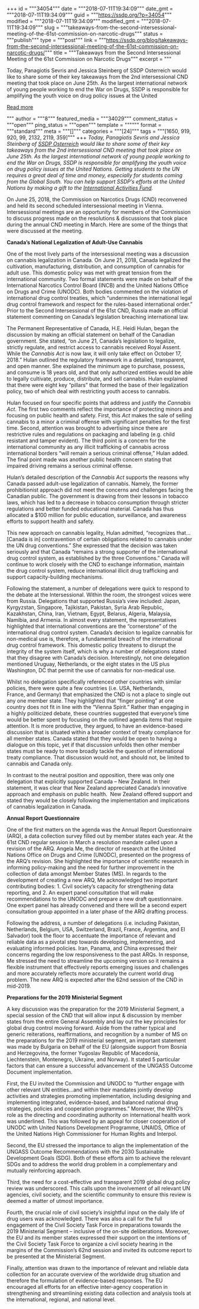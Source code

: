 +++
id = """34054"""
date = """2018-07-11T19:34:09"""
date_gmt = """2018-07-11T19:34:09"""
guid = """https://ssdp.org/?p=34054"""
modified = """2018-07-11T19:34:09"""
modified_gmt = """2018-07-11T19:34:09"""
slug = """takeaways-from-the-second-intersessional-meeting-of-the-61st-commission-on-narcotic-drugs"""
status = """publish"""
type = """post"""
link = """https://ssdp.org/blog/takeaways-from-the-second-intersessional-meeting-of-the-61st-commission-on-narcotic-drugs/"""
title = """Takeaways from the Second Intersessional Meeting of the 61st Commission on Narcotic Drugs"""
excerpt = """<p>Today, Panagiotis Sevris and Jessica Steinberg of SSDP Osterreich would like to share some of their key takeaways from the 2nd intersessional CND meeting that took place on June 25th. As the largest international network of young people working to end the War on Drugs, SSDP is responsible for amplifying the youth voice on drug policy issues at the United</p>
<div class="h10"></div>
<p><a class="more-link2 flat" href="https://ssdp.org/blog/takeaways-from-the-second-intersessional-meeting-of-the-61st-commission-on-narcotic-drugs/">Read more</a></p>
"""
author = """8"""
featured_media = """34029"""
comment_status = """open"""
ping_status = """open"""
template = """"""
format = """standard"""
meta = """[]"""
categories = """[24]"""
tags = """[1650, 919, 920, 99, 2132, 2119, 359]"""
+++
<i><span style="font-weight: 400;">Today, Panagiotis Sevris and Jessica Steinberg of </span></i><a href="https://www.facebook.com/ssdpaustria/"><i><span style="font-weight: 400;">SSDP Osterreich</span></i></a><i><span style="font-weight: 400;"> would like to share some of their key takeaways from the 2nd intersessional CND meeting that took place on June 25th. As the largest international network of young people working to end the War on Drugs, SSDP is responsible for amplifying the youth voice on drug policy issues at the United Nations. Getting students to the UN requires a great deal of time and money, especially for students coming from the Global South. You can help support SSDP’s efforts at the United Nations by making a gift to the </span></i><a href="http://www.ssdp.org/iaf"><i><span style="font-weight: 400;">International Activities Fund</span></i></a><i><span style="font-weight: 400;">. </span></i>

<span style="font-weight: 400;">On June 25, 2018, the Commission on Narcotics Drugs (CND) reconvened and held its second scheduled intersessional meeting in Vienna. Intersessional meetings are an opportunity for members of the Commission to discuss progress made on the resolutions &amp; discussions that took place during the annual CND meeting in March. Here are some of the things that were discussed at the meeting. </span>

<b>Canada’s National Legalization of Adult-Use Cannabis</b>

<span style="font-weight: 400;">One of the most lively parts of the intersessional meeting was a discussion on cannabis legalization in Canada. On June 21, 2018, Canada legalized the cultivation, manufacturing, distribution, and consumption of cannabis for adult use. This domestic policy was met with great tension from the international community. Two formal statements were made on behalf of the International Narcotics Control Board (INCB) and the United Nations Office on Drugs and Crime (UNODC). Both bodies commented on the violation of international drug control treaties, which “undermines the international legal drug control framework and respect for the rules-based international order.” Prior to the Second Intersessional of the 61st CND, Russia made an official statement commenting on Canada’s legislation breaching international law.</span>

<span style="font-weight: 400;">The Permanent Representative of Canada, H.E. Heidi Hulan, began the discussion by making an official statement on behalf of the Canadian government. She stated, “on June 21, Canada’s legislation to legalize, strictly regulate, and restrict access to cannabis received Royal Assent. While the </span><i><span style="font-weight: 400;">Cannabis Act </span></i><span style="font-weight: 400;">is now law, it will only take effect on October 17, 2018.” Hulan outlined the regulatory framework in a detailed, transparent, and open manner. She explained the minimum age to purchase, possess, and consume is 18 years old, and that only authorized entities would be able to legally cultivate, produce, distribute, and sell cannabis. Hulan explained that there were eight key “pillars” that formed the base of their legalization policy, two of which deal with restricting youth access to cannabis.</span>

<span style="font-weight: 400;">Hulan focused on four specific points that address and justify the </span><i><span style="font-weight: 400;">Cannabis Act</span></i><span style="font-weight: 400;">. The first two comments reflect the importance of protecting minors and focusing on public health and safety. First, this </span><i><span style="font-weight: 400;">Act</span></i><span style="font-weight: 400;"> makes the sale of selling cannabis to a minor a criminal offense with significant penalties for the first time. Second, attention was brought to advertising since there are restrictive rules and regulations on packaging and labeling (e.g. child resistant and tamper evident). The third point is a concern for the international community as any illicit trafficking of cannabis across international borders “will remain a serious criminal offense,” Hulan added. The final point made was another public health concern stating that impaired driving remains a serious criminal offense. </span>

<span style="font-weight: 400;">Hulan’s detailed description of the </span><i><span style="font-weight: 400;">Cannabis Act </span></i><span style="font-weight: 400;">supports the reasons why Canada passed adult-use legalization of cannabis. Namely, the former prohibitionist approach did not meet the concerns and challenges facing the Canadian public. The government is drawing from their lessons in tobacco laws, which has led to a decrease in tobacco consumption through stricter regulations and better funded educational material. Canada has thus allocated a $100 million for public education, surveillance, and awareness efforts to support health and safety. </span>

<span style="font-weight: 400;">This new approach on cannabis legality, Hulan admitted, “recognizes that…[Canada is in] contravention of certain obligations related to cannabis under the UN drug conventions.” She expressed that the decision was taken seriously and that Canada “remains a strong supporter of the international drug control system, as established by the three Conventions.” Canada will continue to work closely with the CND to exchange information, maintain the drug control system, reduce international illicit drug trafficking and support capacity-building mechanisms. </span>

<span style="font-weight: 400;">Following the statement, a number of delegations were quick to respond to the debate at the Intersessional. Within the room, the strongest voices were from Russia. Delegations that supported Russia’s view included: Japan, Kyrgyzstan, Singapore, Tajikistan, Pakistan, Syria Arab Republic, Kazakhstan, China, Iran, Vietnam, Egypt, Belarus, Algeria, Malaysia, Namibia, and Armenia. In almost every statement, the representatives highlighted that international conventions are the “cornerstone” of the international drug control system. Canada’s decision to legalize cannabis for non-medical use is, therefore, a fundamental breach of the international drug control framework. This domestic policy threatens to disrupt the integrity of the system itself, which is why a number of delegations stated that they disagree with Canada’s decision. Interestingly, not one delegation mentioned Uruguay, Netherlands, or the eight states in the US plus Washington, DC that permit the use of cannabis for non-medical use. </span>

<span style="font-weight: 400;">Whilst no delegation specifically referenced other countries with similar policies, there were quite a few countries (i.e. USA, Netherlands, France, and Germany) that emphasized the CND is not a place to single out any one member state. They highlighted that “finger pointing” at one country does not fit in line with the “Vienna Spirit.” Rather than engaging in a highly politicized debate, these countries suggested that everyone’s time would be better spent by focusing on the outlined agenda items that require attention. It is more productive, they argued, to have an evidence-based discussion that is situated within a broader context of treaty compliance for all member states. Canada stated that they would be open to having a dialogue on this topic, yet if that discussion unfolds then other member states must be ready to more broadly tackle the question of international treaty compliance. That discussion would not, and should not, be limited to cannabis and Canada only.  </span>

<span style="font-weight: 400;">In contrast to the neutral position and opposition, there was only one delegation that explicitly supported Canada &#8211; New Zealand. In their statement, it was clear that New Zealand appreciated Canada’s innovative approach and emphasis on public health.  New Zealand offered support and stated they would be closely following the implementation and implications of cannabis legalization in Canada. </span>

<b>Annual Report Questionnaire</b>

<span style="font-weight: 400;">One of the first matters on the agenda was the Annual Report Questionnaire (ARQ), a data collection survey filled out by member states each year. At the 61st CND regular session in March a resolution mandate called upon a revision of the ARQ. Angela Me, the director of research at the United Nations Office on Drugs and Crime (UNODC), presented on the progress of the ARQ’s revision. She highlighted the importance of scientific research in informing policy-making and the need for further improvement in the collection of data amongst Member States (MS). In regards to the development of creating a new ARQ, Me acknowledged two important contributing bodies: 1. Civil society’s capacity for strengthening data reporting, and 2. An expert panel consultation that will make recommendations to the UNODC and prepare a new draft questionnaire. One expert panel has already convened and there will be a second expert consultation group appointed in a later phase of the ARQ drafting process. </span>

<span style="font-weight: 400;">Following the address, a number of delegations (i.e. including Pakistan, Netherlands, Belgium, USA, Switzerland, Brazil, France, Argentina, and El Salvador) took the floor to accentuate the importance of relevant and reliable data as a pivotal step towards developing, implementing, and evaluating informed policies. Iran, Panama, and China expressed their concerns regarding the low responsiveness to the past ARQs. In response, Me stressed the need to streamline the upcoming version so it remains a flexible instrument that effectively reports emerging issues and challenges and more accurately reflects more accurately the current world drug problem. The new ARQ is expected after the 62nd session of the CND in mid-2019.</span>

<b>Preparations for the 2019 Ministerial Segment</b>

<span style="font-weight: 400;">A key discussion was the preparation for the 2019 Ministerial Segment, a special session of the CND that will allow input &amp; discussion by member states from the entire General Assembly and lay out the key principles for global drug control moving forward. Aside from the rather typical and generic reiterations, reaffirmations, and recognition by a number of MS on the preparations for the 2019 ministerial segment, an important statement was made by Bulgaria on behalf of the EU (alongside support from Bosnia and Herzegovina, the former Yugoslav Republic of Macedonia, Liechtenstein, Montenegro, Ukraine, and Norway). It stated 5 particular factors that can ensure a successful advancement of the UNGASS Outcome Document implementation. </span>

<span style="font-weight: 400;">First, the EU invited the Commission and UNODC to &#8220;further engage with other relevant UN entities&#8230;and within their mandates jointly develop activities and strategies promoting implementation, including designing and implementing integrated, evidence-based, and balanced national drug strategies, policies and cooperation programmes.&#8221; Moreover, the WHO&#8217;s role as the directing and coordinating authority on international health work was underlined. This was followed by an appeal for closer cooperation of UNODC with United Nations Development Programme, UNAIDS, Office of the United Nations High Commissioner for Human Rights and Interpol. </span>

<span style="font-weight: 400;">Second, the EU stressed the importance to align the implementation of the UNGASS Outcome Recommendations with the 2030 Sustainable Development Goals (SDG). Both of these efforts aim to achieve the relevant SDGs and to address the world drug problem in a complementary and mutually reinforcing approach. </span>

<span style="font-weight: 400;">Third, the need for a cost-effective and transparent 2019 global drug policy review was underscored. This calls upon the involvement of all relevant UN agencies, civil society, and the scientific community to ensure this review is deemed a matter of utmost importance. </span>

<span style="font-weight: 400;">Fourth, the crucial role of civil society’s insightful input on the daily life of drug users was acknowledged. There was also a call for the full engagement of the Civil Society Task Force in preparations towards the 2019 Ministerial Segment &#8211; inclusive of the on-site deliberations. Moreover, the EU and its member states expressed their support on the intentions of the Civil Society Task Force to organize a civil society hearing in the margins of the Commission’s 62nd session and invited its outcome report to be presented at the Ministerial Segment. </span>

<span style="font-weight: 400;">Finally, attention was drawn to the importance of relevant and reliable data collection for an accurate overview of the worldwide drug situation and therefore the formulation of evidence-based responses. The EU encouraged all efforts for an effective inter-agency cooperation in strengthening and streamlining existing data collection and analysis tools at the international, regional, and national level.</span>
